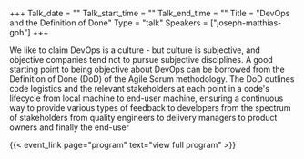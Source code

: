 +++
Talk_date = ""
Talk_start_time = ""
Talk_end_time = ""
Title = "DevOps and the Definition of Done"
Type = "talk"
Speakers = ["joseph-matthias-goh"]
+++

We like to claim DevOps is a culture - but culture is subjective, and objective companies tend not to pursue subjective disciplines. A good starting point to being objective about DevOps can be borrowed from the Definition of Done (DoD) of the Agile Scrum methodology. The DoD outlines code logistics and the relevant stakeholders at each point in a code's lifecycle from local machine to end-user machine, ensuring a continuous way to provide various types of feedback to developers from the spectrum of stakeholders from quality engineers to delivery managers to product owners and finally the end-user

{{< event_link page="program" text="view full program" >}}
